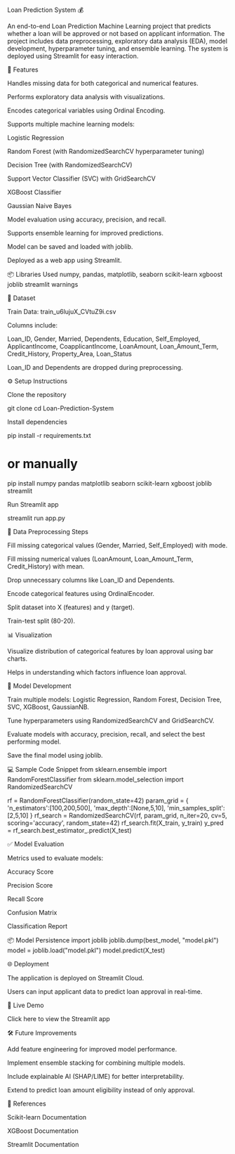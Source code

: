 Loan Prediction System 💰

An end-to-end Loan Prediction Machine Learning project that predicts whether a loan will be approved or not based on applicant information. The project includes data preprocessing, exploratory data analysis (EDA), model development, hyperparameter tuning, and ensemble learning. The system is deployed using Streamlit for easy interaction.

🚀 Features

Handles missing data for both categorical and numerical features.

Performs exploratory data analysis with visualizations.

Encodes categorical variables using Ordinal Encoding.

Supports multiple machine learning models:

Logistic Regression

Random Forest (with RandomizedSearchCV hyperparameter tuning)

Decision Tree (with RandomizedSearchCV)

Support Vector Classifier (SVC) with GridSearchCV

XGBoost Classifier

Gaussian Naive Bayes

Model evaluation using accuracy, precision, and recall.

Supports ensemble learning for improved predictions.

Model can be saved and loaded with joblib.

Deployed as a web app using Streamlit.

📦 Libraries Used
numpy, pandas, matplotlib, seaborn
scikit-learn
xgboost
joblib
streamlit
warnings

📁 Dataset

Train Data: train_u6lujuX_CVtuZ9i.csv

Columns include:

Loan_ID, Gender, Married, Dependents, Education, Self_Employed, ApplicantIncome, CoapplicantIncome, LoanAmount, Loan_Amount_Term, Credit_History, Property_Area, Loan_Status

Loan_ID and Dependents are dropped during preprocessing.

⚙️ Setup Instructions

Clone the repository

git clone <your-repo-link>
cd Loan-Prediction-System


Install dependencies

pip install -r requirements.txt
# or manually
pip install numpy pandas matplotlib seaborn scikit-learn xgboost joblib streamlit


Run Streamlit app

streamlit run app.py

🧹 Data Preprocessing Steps

Fill missing categorical values (Gender, Married, Self_Employed) with mode.

Fill missing numerical values (LoanAmount, Loan_Amount_Term, Credit_History) with mean.

Drop unnecessary columns like Loan_ID and Dependents.

Encode categorical features using OrdinalEncoder.

Split dataset into X (features) and y (target).

Train-test split (80-20).

📊 Visualization

Visualize distribution of categorical features by loan approval using bar charts.

Helps in understanding which factors influence loan approval.

🔧 Model Development

Train multiple models: Logistic Regression, Random Forest, Decision Tree, SVC, XGBoost, GaussianNB.

Tune hyperparameters using RandomizedSearchCV and GridSearchCV.

Evaluate models with accuracy, precision, recall, and select the best performing model.

Save the final model using joblib.

💻 Sample Code Snippet
from sklearn.ensemble import RandomForestClassifier
from sklearn.model_selection import RandomizedSearchCV

rf = RandomForestClassifier(random_state=42)
param_grid = {
    'n_estimators':[100,200,500],
    'max_depth':[None,5,10],
    'min_samples_split':[2,5,10]
}
rf_search = RandomizedSearchCV(rf, param_grid, n_iter=20, cv=5, scoring='accuracy', random_state=42)
rf_search.fit(X_train, y_train)
y_pred = rf_search.best_estimator_.predict(X_test)

✅ Model Evaluation

Metrics used to evaluate models:

Accuracy Score

Precision Score

Recall Score

Confusion Matrix

Classification Report

📦 Model Persistence
import joblib
joblib.dump(best_model, "model.pkl")
model = joblib.load("model.pkl")
model.predict(X_test)

🌐 Deployment

The application is deployed on Streamlit Cloud.

Users can input applicant data to predict loan approval in real-time.

🔗 Live Demo

Click here to view the Streamlit app

🛠️ Future Improvements

Add feature engineering for improved model performance.

Implement ensemble stacking for combining multiple models.

Include explainable AI (SHAP/LIME) for better interpretability.

Extend to predict loan amount eligibility instead of only approval.

📜 References

Scikit-learn Documentation

XGBoost Documentation

Streamlit Documentation 
